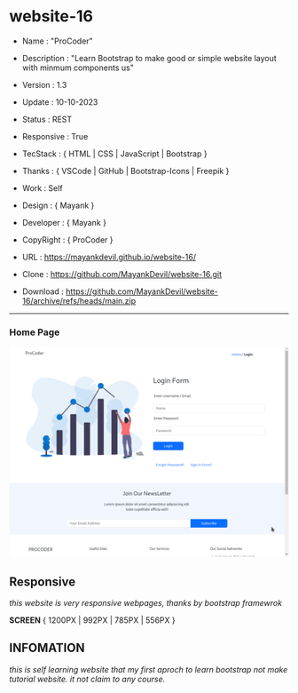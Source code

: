# website-16

- Name : "ProCoder"

- Description : "Learn Bootstrap to make good or simple website layout with minmum components us"

- Version : 1.3

- Update : 10-10-2023

- Status : REST

- Responsive : True

- TecStack : { HTML | CSS | JavaScript | Bootstrap }

- Thanks : { VSCode | GitHub | Bootstrap-Icons | Freepik }

- Work : Self

- Design : { Mayank }

- Developer : { Mayank }

- CopyRight : { ProCoder }

- URL : https://mayankdevil.github.io/website-16/

- Clone : https://github.com/MayankDevil/website-16.git

- Download : https://github.com/MayankDevil/website-16/archive/refs/heads/main.zip

---

### Home Page

![LoginPage](./data/procoder.png "HomePage")

## Responsive

_this website is very responsive webpages, thanks by bootstrap framewrok_

**SCREEN** { 1200PX | 992PX | 785PX | 556PX }

## INFOMATION

_this is self learning website that my first aproch to learn bootstrap not make tutorial website. it not claim to any course._

